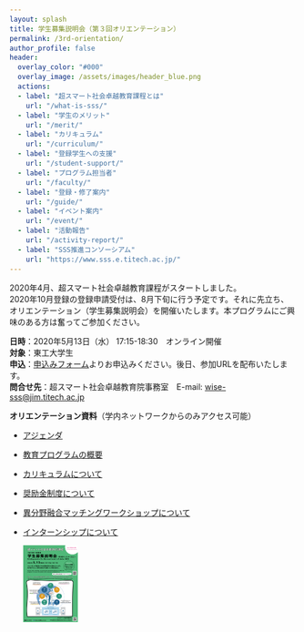 ```yaml
---
layout: splash
title: 学生募集説明会（第３回オリエンテーション）
permalink: /3rd-orientation/
author_profile: false
header:
  overlay_color: "#000"
  overlay_image: /assets/images/header_blue.png
  actions:
  - label: "超スマート社会卓越教育課程とは"
    url: "/what-is-sss/"
  - label: "学生のメリット"
    url: "/merit/"
  - label: "カリキュラム"
    url: "/curriculum/"
  - label: "登録学生への支援​"
    url: "/student-support/"
  - label: "プログラム担当者​"
    url: "/faculty/"
  - label: "登録・修了案内"
    url: "/guide/"
  - label: "イベント案内"
    url: "/event/"
  - label: "活動報告"
    url: "/activity-report/"
  - label: "SSS推進コンソーシアム"
    url: "https://www.sss.e.titech.ac.jp/"
---
```





2020年4月、超スマート社会卓越教育課程がスタートしました。<br>
2020年10月登録の登録申請受付は、8月下旬に行う予定です。それに先立ち、オリエンテーション（学生募集説明会）を開催いたします。本プログラムにご興味のある方は奮ってご参加ください。

**日時**：2020年5月13日（水） 17:15-18:30　オンライン開催<br>
**対象**：東工大学生<br>
**申込**：[申込みフォーム](https://forms.office.com/Pages/ResponsePage.aspx?id=utSRkUfrIUGEO1T8Z-Aq9meBcZEXB0tHsKWA-0u69_FUQUNMODg5VVhGSDdTN0I1Q0dNQUlYQllDVS4u)よりお申込みください。後日、参加URLを配布いたします。<br>
**問合せ先**：超スマート社会卓越教育院事務室　E-mail: wise-sss@jim.titech.ac.jp<br>


**オリエンテーション資料**（学内ネットワークからのみアクセス可能）

* [アジェンダ](https://www.sss.e.titech.ac.jp/event-wise-orientation-20200513/materials/pdf/agenda.pdf)
* [教育プログラムの概要](https://www.sss.e.titech.ac.jp/event-wise-orientation-20200513/materials/pdf/01.pdf)
* [カリキュラムについて](https://www.sss.e.titech.ac.jp/event-wise-orientation-20200513/materials/pdf/02.pdf)
* [奨励金制度について](https://www.sss.e.titech.ac.jp/event-wise-orientation-20200513/materials/pdf/03.pdf)
* [異分野融合マッチングワークショップについて](https://www.sss.e.titech.ac.jp/event-wise-orientation-20200513/materials/pdf/04.pdf)
* [インターンシップについて](https://www.sss.e.titech.ac.jp/event-wise-orientation-20200513/materials/pdf/05.pdf)

  <div style="text-align:left"><a href="/doc/3rd_orientation.pdf"><img src="/assets/images/3rd_orientation.png" width="20%" height="20%" /></a></div><br>
